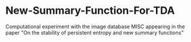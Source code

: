 # New-Summary-Function-For-TDA
Computational experiment with the image database MISC appearing in the paper "On the stability of persistent entropy and new summary functions" 
